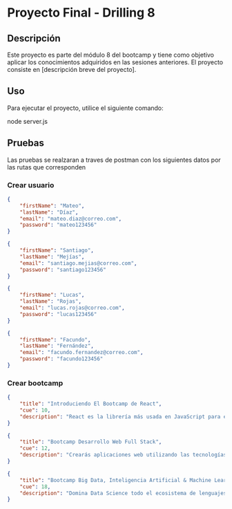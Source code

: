 # Proyecto Final - Drilling 8

## Descripción
Este proyecto es parte del módulo 8 del bootcamp y tiene como objetivo aplicar los conocimientos adquiridos en las sesiones anteriores. El proyecto consiste en [descripción breve del proyecto].

## Uso
Para ejecutar el proyecto, utilice el siguiente comando:

node server.js


## Pruebas
Las pruebas se realzaran a traves de postman con los siguientes datos por las rutas que corresponden
### Crear usuario
```json
{
    "firstName": "Mateo",
    "lastName": "Díaz",
    "email": "mateo.diaz@correo.com",
    "password": "mateo123456"
}

{
    "firstName": "Santiago",
    "lastName": "Mejías",
    "email": "santiago.mejias@correo.com",
    "password": "santiago123456"
}

{
    "firstName": "Lucas",
    "lastName": "Rojas",
    "email": "lucas.rojas@correo.com",
    "password": "lucas123456"
}

{
    "firstName": "Facundo",
    "lastName": "Fernández",
    "email": "facundo.fernandez@correo.com",
    "password": "facundo123456"
}
```

### Crear bootcamp
```json
{
    "title": "Introduciendo El Bootcamp de React",
    "cue": 10,
    "description": "React es la librería más usada en JavaScript para el desarrollo de interfaces"
}

{
    "title": "Bootcamp Desarrollo Web Full Stack",
    "cue": 12,
    "description": "Crearás aplicaciones web utilizando las tecnologías y lenguajes más actuales y populares como JavaScript, nodeJS, Angular, MongoDB, ExpressJS"
}

{
    "title": "Bootcamp Big Data, Inteligencia Artificial & Machine Learning",
    "cue": 18,
    "description": "Domina Data Science todo el ecosistema de lenguajes y herramientas de Big Data e integrarlos con modelos avanzados de Artificial Intelligence y Machine Learning"
}
```

